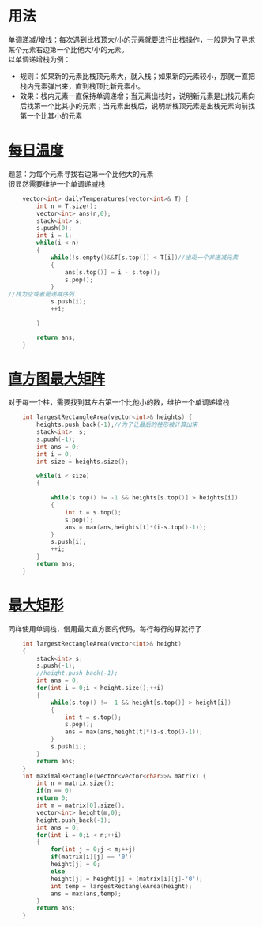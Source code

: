 # 用法
单调递减/增栈：每次遇到比栈顶大/小的元素就要进行出栈操作，一般是为了寻求某个元素右边第一个比他大/小的元素。     
以单调递增栈为例：   
* 规则：如果新的元素比栈顶元素大，就入栈；如果新的元素较小，那就一直把栈内元素弹出来，直到栈顶比新元素小。   
* 效果：栈内元素一直保持单调递增；当元素出栈时，说明新元素是出栈元素向后找第一个比其小的元素；当元素出栈后，说明新栈顶元素是出栈元素向前找第一个比其小的元素
# [每日温度](https://leetcode-cn.com/problems/daily-temperatures/)
题意：为每个元素寻找右边第一个比他大的元素    
很显然需要维护一个单调递减栈
```cpp
    vector<int> dailyTemperatures(vector<int>& T) {
        int n = T.size();
        vector<int> ans(n,0);
        stack<int> s;
        s.push(0); 
        int i = 1;
        while(i < n)
        {
            while(!s.empty()&&T[s.top()] < T[i])//出现一个非递减元素
            {
                ans[s.top()] = i - s.top();
                s.pop();
            }
//栈为空或者是递减序列
            s.push(i);
            ++i;

        }

        return ans;
    }
```

# [直方图最大矩阵](https://leetcode-cn.com/problems/largest-rectangle-in-histogram/)
对于每一个柱，需要找到其左右第一个比他小的数，维护一个单调递增栈
```cpp
    int largestRectangleArea(vector<int>& heights) {
        heights.push_back(-1);//为了让最后的柱形被计算出来
        stack<int>  s;
        s.push(-1);
        int ans = 0;
        int i = 0;
        int size = heights.size();

        while(i < size)
        {
            
            while(s.top() != -1 && heights[s.top()] > heights[i])
            {
                int t = s.top();
                s.pop();
                ans = max(ans,heights[t]*(i-s.top()-1));
            }
            s.push(i);
            ++i;
        }
        return ans;
    }
```


# [最大矩形](https://leetcode-cn.com/problems/maximal-rectangle/)
同样使用单调栈，借用最大直方图的代码，每行每行的算就行了
```cpp
    int largestRectangleArea(vector<int>& height)
    {
        stack<int> s;
        s.push(-1);
        //height.push_back(-1);
        int ans = 0;
        for(int i = 0;i < height.size();++i)
        {
            while(s.top() != -1 && height[s.top()] > height[i])
            {
                int t = s.top();
                s.pop();
                ans = max(ans,height[t]*(i-s.top()-1));
            }
            s.push(i);
        }
        return ans;
    }
    int maximalRectangle(vector<vector<char>>& matrix) {
        int n = matrix.size();
        if(n == 0)
        return 0;
        int m = matrix[0].size();
        vector<int> height(m,0);
        height.push_back(-1);
        int ans = 0;
        for(int i = 0;i < n;++i)
        {
            for(int j = 0;j < m;++j)
            if(matrix[i][j] == '0')
            height[j] = 0;
            else
            height[j] = height[j] + (matrix[i][j]-'0');
            int temp = largestRectangleArea(height);
            ans = max(ans,temp);
        }
        return ans;
    }
```
